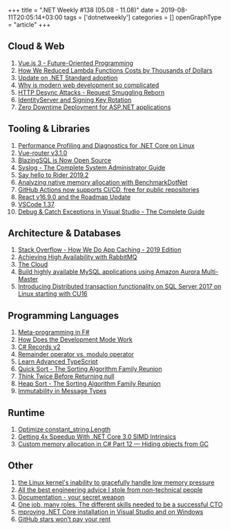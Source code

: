 +++
title = ".NET Weekly #138 (05.08 - 11.08)"
date = 2019-08-11T20:05:14+03:00
tags = ['dotnetweekly']
categories = []
openGraphType = "article"
+++

## Cloud & Web

1. [Vue.js 3 - Future-Oriented Programming](https://blog.bitsrc.io/vue-js-3-future-oriented-programming-54dee797988b)
1. [How We Reduced Lambda Functions Costs by Thousands of Dollars](https://medium.com/foxintelligence-inside/how-we-reduced-lambda-functions-costs-by-thousands-of-dollars-8279b0a69931)
1. [Update on .NET Standard adoption](https://devblogs.microsoft.com/dotnet/update-on-net-standard-adoption/)
1. [Why is modern web development so complicated](https://www.vrk.dev/2019/07/11/why-is-modern-web-development-so-complicated-a-long-yet-hasty-explanation-part-1/)
1. [HTTP Desync Attacks - Request Smuggling Reborn](https://portswigger.net/blog/http-desync-attacks-request-smuggling-reborn)
1. [IdentityServer and Signing Key Rotation](https://brockallen.com/2019/08/09/identityserver-and-signing-key-rotation/)
1. [Zero Downtime Deployment for ASP.NET applications](https://www.dotnetcurry.com/aspnet-core/1503/zero-downtime-continuous-deployment-aspnet-apps)

<!--more-->

## Tooling & Libraries

1. [Performance Profiling and Diagnostics for .NET Core on Linux](https://gist.github.com/mattwarren/b1dd16bff03f831d1b8827b909df2729)
1. [Vue-router v3.1.0](https://github.com/vuejs/vue-router/releases/tag/v3.1.0)
1. [BlazingSQL is Now Open Source](https://blog.blazingdb.com/blazingsql-is-now-open-source-b859d342ec20)
1. [Syslog - The Complete System Administrator Guide](https://devconnected.com/syslog-the-complete-system-administrator-guide/)
1. [Say hello to Rider 2019.2](https://www.jetbrains.com/rider/whatsnew/)
1. [Analyzing native memory allocation with BenchmarkDotNet](https://wojciechnagorski.com/2019/08/analyzing-native-memory-allocation-with-benchmarkdotnet/)
1. [GitHub Actions now supports CI/CD, free for public repositories](https://github.blog/2019-08-08-github-actions-now-supports-ci-cd/)
1. [React v16.9.0 and the Roadmap Update](https://reactjs.org/blog/2019/08/08/react-v16.9.0.html)
1. [VSCode 1.37](https://code.visualstudio.com/updates/v1_37)
1. [Debug & Catch Exceptions in Visual Studio - The Complete Guide](https://michaelscodingspot.com/debugging-exceptions/)

## Architecture & Databases

1. [Stack Overflow - How We Do App Caching - 2019 Edition](https://nickcraver.com/blog/2019/08/06/stack-overflow-how-we-do-app-caching/)
1. [Achieving High Availability with RabbitMQ](https://www.youtube.com/watch?v=MFH-GDYdxwQ)
1. [The Cloud](https://txt.black/~jack/cloud.txt)
1. [Build highly available MySQL applications using Amazon Aurora Multi-Master](https://aws.amazon.com/cn/blogs/database/building-highly-available-mysql-applications-using-amazon-aurora-mmsr/)
1. [Introducing Distributed transaction functionality on SQL Server 2017 on Linux starting with CU16](https://techcommunity.microsoft.com/t5/SQL-Server/Introducing-Distributed-transaction-functionality-on-SQL-Server/ba-p/786632)

## Programming Languages

1. [Meta-programming in F#](https://www.patreon.com/posts/meta-programming-28914486)
1. [How Does the Development Mode Work](https://overreacted.io/how-does-the-development-mode-work/)
1. [C# Records v2](https://github.com/dotnet/csharplang/blob/master/proposals/recordsv2.md)
1. [Remainder operator vs. modulo operator](https://2ality.com/2019/08/remainder-vs-modulo.html)
1. [Learn Advanced TypeScript](https://hackernoon.com/learn-advanced-typescript-4yl727e6)
1. [Quick Sort - The Sorting Algorithm Family Reunion](https://exceptionnotfound.net/quick-sort-csharp-the-sorting-algorithm-family-reunion/)
1. [Think Twice Before Returning null](https://odetocode.com/blogs/scott/archive/2019/08/07/think-twice-before-returning-null.aspx)
1. [Heap Sort - The Sorting Algorithm Family Reunion](https://exceptionnotfound.net/heap-sort-csharp-the-sorting-algorithm-family-reunion/)
1. [Immutability in Message Types](https://jimmybogard.com/immutability-in-message-types)

## Runtime

1. [Optimize constant_string.Length](https://github.com/dotnet/coreclr/pull/26000)
1. [Getting 4x Speedup With .NET Core 3.0 SIMD Intrinsics](https://medium.com/@alexyakunin/geting-4x-speedup-with-net-core-3-0-simd-intrinsics-5c9c31c47991)
1. [Custom memory allocation in C# Part 12 — Hiding objects from GC](https://blog.adamfurmanek.pl/2019/08/10/custom-memory-allocation-in-c-part-12/)

## Other

1. [the Linux kernel's inability to gracefully handle low memory pressure](https://lkml.org/lkml/2019/8/4/15)
1. [All the best engineering advice I stole from non-technical people](https://medium.com/@bellmar/all-the-best-engineering-advice-i-stole-from-non-technical-people-eb7f90ca2f5f)
1. [Documentation - your secret weapon](https://www.anup.io/2019/08/05/documentation-your-secret-weapon/)
1. [One job, many roles. The different skills needed to be a successful CTO](https://madewithlove.be/one-job-many-roles-the-different-skills-needed-to-be-a-successful-cto/)
1. [mproving .NET Core installation in Visual Studio and on Windows](https://devblogs.microsoft.com/dotnet/improving-net-core-installation-in-visual-studio-and-on-windows/)
1. [GitHub stars won’t pay your rent](https://medium.com/@kitze/github-stars-wont-pay-your-rent-8b348e12baed)
